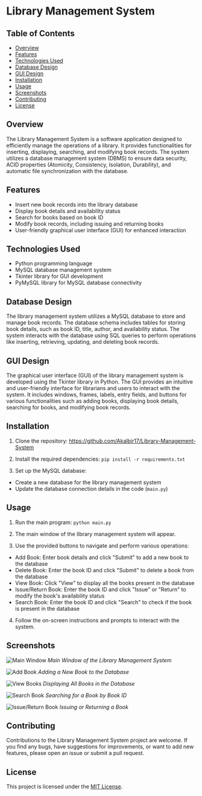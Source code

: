 # Library Management System

## Table of Contents
- [Overview](#overview)
- [Features](#features)
- [Technologies Used](#technologies-used)
- [Database Design](#database-design)
- [GUI Design](#gui-design)
- [Installation](#installation)
- [Usage](#usage)
- [Screenshots](#screenshots)
- [Contributing](#contributing)
- [License](#license)

## Overview
The Library Management System is a software application designed to efficiently manage the operations of a library. It provides functionalities for inserting, displaying, searching, and modifying book records. The system utilizes a database management system (DBMS) to ensure data security, ACID properties (Atomicity, Consistency, Isolation, Durability), and automatic file synchronization with the database.

## Features
- Insert new book records into the library database
- Display book details and availability status
- Search for books based on book ID
- Modify book records, including issuing and returning books
- User-friendly graphical user interface (GUI) for enhanced interaction

## Technologies Used
- Python programming language
- MySQL database management system
- Tkinter library for GUI development
- PyMySQL library for MySQL database connectivity

## Database Design
The library management system utilizes a MySQL database to store and manage book records. The database schema includes tables for storing book details, such as book ID, title, author, and availability status. The system interacts with the database using SQL queries to perform operations like inserting, retrieving, updating, and deleting book records.

## GUI Design
The graphical user interface (GUI) of the library management system is developed using the Tkinter library in Python. The GUI provides an intuitive and user-friendly interface for librarians and users to interact with the system. It includes windows, frames, labels, entry fields, and buttons for various functionalities such as adding books, displaying book details, searching for books, and modifying book records.

## Installation
1. Clone the repository: https://github.com/Akalbir17/Library-Management-System

2. Install the required dependencies: `pip install -r requirements.txt`

3. Set up the MySQL database:
- Create a new database for the library management system
- Update the database connection details in the code (`main.py`)

## Usage
1. Run the main program: `python main.py`

2. The main window of the library management system will appear.

3. Use the provided buttons to navigate and perform various operations:
- Add Book: Enter book details and click "Submit" to add a new book to the database
- Delete Book: Enter the book ID and click "Submit" to delete a book from the database
- View Book: Click "View" to display all the books present in the database
- Issue/Return Book: Enter the book ID and click "Issue" or "Return" to modify the book's availability status
- Search Book: Enter the book ID and click "Search" to check if the book is present in the database

4. Follow the on-screen instructions and prompts to interact with the system.

## Screenshots
![Main Window](![image](https://github.com/Akalbir17/Library-Management-System/assets/69676151/1940f243-66f5-49a6-9c77-edbf7ddd9689))
*Main Window of the Library Management System*

![Add Book](![image](https://github.com/Akalbir17/Library-Management-System/assets/69676151/f7162caa-677c-4ef8-a164-a52ac3a90453))
*Adding a New Book to the Database*

![View Books](![image](https://github.com/Akalbir17/Library-Management-System/assets/69676151/93d18d9f-d09f-4ce3-b390-f1039da39a30))
*Displaying All Books in the Database*

![Search Book](![image](https://github.com/Akalbir17/Library-Management-System/assets/69676151/f3cd1253-3799-4294-9be8-334a23ccb31f))
*Searching for a Book by Book ID*

![Issue/Return Book](![image](https://github.com/Akalbir17/Library-Management-System/assets/69676151/8ff7d4e2-2776-4a45-94f8-1d5eedc3362a))
*Issuing or Returning a Book*

## Contributing
Contributions to the Library Management System project are welcome. If you find any bugs, have suggestions for improvements, or want to add new features, please open an issue or submit a pull request.

## License
This project is licensed under the [MIT License](LICENSE).

